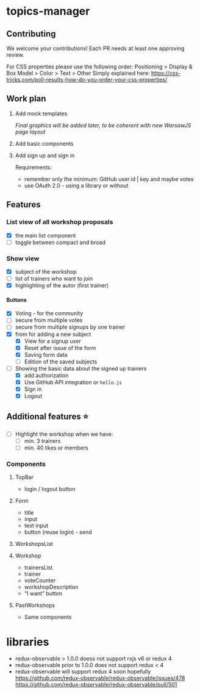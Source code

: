 # topics-manager

## Contributing

We welcome your contributions! Each PR needs at least one approving review.

For CSS properties please use the following order:
Positioning > Display & Box Model > Color > Text > Other
Simply explained here: https://css-tricks.com/poll-results-how-do-you-order-your-css-properties/


## Work plan

1. Add mock templates

    _Final graphics will be added later, to be coherent with new WarsawJS page layout_

2. Add basic components
3. Add sign up and sign in

    Requirements:

    - remember only the minimum: GitHub user.id | key and maybe votes
    - use OAuth 2.0 - using a library or without

## Features

### List view of all workshop proposals

- [x] the main list component
- [ ] toggle between compact and broad

### Show view

- [x] subject of the workshop
- [ ] list of trainers who want to join
- [x] highlighting of the autor (first trainer)

#### Buttons

- [x] Voting - for the community
- [ ] secure from multiple votes
- [ ] secure from multiple signups by one trainer
- [x] from for adding a new subject
    - [x] View for a signup user
    - [x] Reset after issue of the form
    - [x] Saving form data
    - [ ] Edition of the saved subjects
- [ ] Showing the basic data about the signed up trainers
    - [x] add authorization
    - [x] Use GitHub API integration or `hello.js`
    - [x] Sign in
    - [x] Logout

## Additional features :star:

- [ ] Highlight the workshop when we have:
    - [ ] min. 3 trainers
    - [ ] min. 40 likes or members

### Components

1. TopBar
    - login / logout button

2. Form
    - title
    - input
    - text input
    - button (reuse login) - send

3. WorkshopsList
4. Workshop
    - trainersList
    - trainer
    - voteCounter
    - workshopDescription
    - “I want” button

5. PastWorkshops
    - Same components


# libraries
* redux-observable > 1.0.0 doess not support rxjs v6 or redux 4
* redux-observable prior to 1.0.0 does not support redux < 4
* redux-observable will support redux 4 soon hopefully https://github.com/redux-observable/redux-observable/issues/478 https://github.com/redux-observable/redux-observable/pull/501
